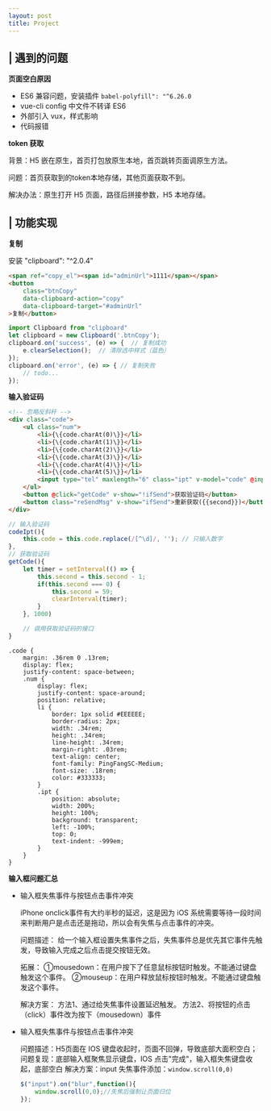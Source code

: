 ```yaml
---
layout: post
title: Project
---
```


 
## | 遇到的问题

**页面空白原因**

- ES6 兼容问题，安装插件 `babel-polyfill": "^6.26.0`
- vue-cli config 中文件不转译 ES6
- 外部引入 vux，样式影响
- 代码报错 

**token 获取**

背景：H5 嵌在原生，首页打包放原生本地，首页跳转页面调原生方法。

问题：首页获取到的token本地存储，其他页面获取不到。

解决办法：原生打开 H5 页面，路径后拼接参数，H5 本地存储。


## | 功能实现

**复制**

安装 "clipboard": "^2.0.4"

```html
<span ref="copy_el"><span id="adminUrl">1111</span></span>
<button 
    class="btnCopy" 
    data-clipboard-action="copy" 
    data-clipboard-target="#adminUrl"
>复制</button>
```
```javascript
import Clipboard from "clipboard"   
let clipboard = new Clipboard('.btnCopy');
clipboard.on('success', (e) => {  // 复制成功
    e.clearSelection();  // 清除选中样式（蓝色）
});
clipboard.on('error', (e) => { // 复制失败
    // todo...
});
```

**输入验证码**

```html
<!-- 忽略反斜杆 -->
<div class="code">
    <ul class="num">
        <li>{\{code.charAt(0)\}}</li>
        <li>{\{code.charAt(1)\}}</li>
        <li>{\{code.charAt(2)\}}</li>
        <li>{\{code.charAt(3)\}}</li>
        <li>{\{code.charAt(4)\}}</li>
        <li>{\{code.charAt(5)\}}</li>
        <input type="tel" maxlength="6" class="ipt" v-model="code" @input="codeIpt">
    </ul>
    <button @click="getCode" v-show="!ifSend">获取验证码</button>
    <button class="reSendMsg" v-show="ifSend">重新获取({{second}})</button>
</div>
```

```javascript
// 输入验证码
codeIpt(){
    this.code = this.code.replace(/[^\d]/, ''); // 只输入数字
},
// 获取验证码
getCode(){
    let timer = setInterval(() => {
        this.second = this.second - 1;
        if(this.second === 0) { 
            this.second = 59;
            clearInterval(timer);
        }
    }, 1000)

    // 调用获取验证码的接口 
}
```

```less
.code {
    margin: .36rem 0 .13rem;
    display: flex;
    justify-content: space-between;
    .num {
        display: flex;
        justify-content: space-around;
        position: relative;
        li {
            border: 1px solid #EEEEEE;
            border-radius: 2px;
            width: .34rem;
            height: .34rem;
            line-height: .34rem;
            margin-right: .03rem;
            text-align: center;
            font-family: PingFangSC-Medium;
            font-size: .18rem;
            color: #333333;
        }
        .ipt {
            position: absolute;
            width: 200%;
            height: 100%;
            background: transparent;
            left: -100%; 
            top: 0;
            text-indent: -999em;
        }
    } 
}
```


**输入框问题汇总**

- 输入框失焦事件与按钮点击事件冲突

    iPhone onclick事件有大约半秒的延迟，这是因为 iOS 系统需要等待一段时间来判断用户是点击还是拖动，所以会有失焦与点击事件的冲突。
    
    问题描述：
    给一个输入框设置失焦事件之后，失焦事件总是优先其它事件先触发，导致输入完成之后点击提交按钮无效。
    
    拓展： ①mousedown：在用户按下了任意鼠标按钮时触发。不能通过键盘触发这个事件。
           ②mouseup：在用户释放鼠标按钮时触发。不能通过键盘触发这个事件。
    
    解决方案：
    方法1、通过给失焦事件设置延迟触发。
    方法2、将按钮的点击（click）事件改为按下（mousedown）事件


- 输入框失焦事件与按钮点击事件冲突

    问题描述：H5页面在 IOS 键盘收起时，页面不回弹，导致底部大面积空白；
    问题复现：底部输入框聚焦显示键盘，IOS 点击"完成"，输入框失焦键盘收起，底部空白
    解决方案：input 失焦事件添加：`window.scroll(0,0)`

    ```js
    $("input").on("blur",function(){
        window.scroll(0,0);//失焦后强制让页面归位
    });
    ```




 